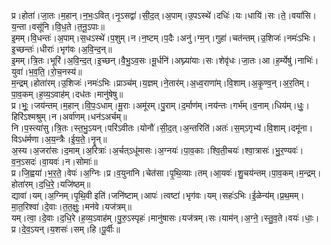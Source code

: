 

  
प्र।होता॑।जा॒तः।म॒हान्।न॒भः॒ऽवित्।नृ॒ऽसद्वा॑।सी॒द॒त्।अ॒पाम्।उ॒पऽस्थे॑।दधिः॑।यः।धायि॑।सः।ते॒।वयां॑सि।य॒न्ता।वसू॑नि।वि॒ध॒ते।त॒नू॒ऽपाः॥  
इ॒मम्।वि॒धन्तः॑।अ॒पाम्।स॒धऽस्थे॑।प॒शुम्।न।न॒ष्टम्।प॒दैः।अनु॑।ग्म॒न्।गुहा॑।चत॑न्तम्।उ॒शिजः॑।नमः॑ऽभिः।इ॒च्छन्तः॑।धीराः॑।भृग॑वः।अ॒वि॒न्द॒न्॥  
इ॒मम्।त्रि॒तः।भूरि॑।अ॒वि॒न्द॒त्।इ॒च्छन्।वै॒भु॒ऽव॒सः।मू॒र्धनि॑।अघ्न्या॑याः।सः।शेवृ॑धः।जा॒तः।आ।ह॒र्म्येषु॑।नाभिः॑।युवा॑।भ॒व॒ति॒।रो॒च॒नस्य॑॥  
म॒न्द्रम्।होता॑रम्।उ॒शिजः॑।नमः॑ऽभिः।प्राञ्च॑म्।य॒ज्ञम्।ने॒तार॑म्।अ॒ध्व॒राणा॑म्।वि॒शाम्।अ॒कृ॒ण्व॒न्।अ॒र॒तिम्।पा॒व॒कम्।ह॒व्य॒ऽवाह॑म्।दध॑तः।मानु॑षेषु॥  
प्र।भूः॒।जय॑न्तम्।म॒हान्।वि॒पः॒ऽधाम्।मू॒राः।अमू॑रम्।पु॒राम्।द॒र्माण॑म्।नय॑न्तः।गर्भ॑म्।व॒नाम्।धिय॑म्।धुः॒।हिरि॑ऽश्मश्रुम्।न।अर्वा॑णम्।धन॑ऽअर्चम्॥  
नि।प॒स्त्या॑सु।त्रि॒तः।स्त॒भु॒ऽयन्।परि॑ऽवीतः।योनौ॑।सी॒द॒त्।अ॒न्तरिति॑।अतः॑।स॒म्ऽगृभ्य॑।वि॒शाम्।दमू॑ना।विऽध॑र्मणा।अ॒य॒न्त्रैः।ई॒य॒ते॒।नॄन्॥  
अ॒स्य।अ॒जरा॑सः।द॒माम्।अ॒रित्राः॑।अ॒र्चत्ऽधू॑मासः।अ॒ग्नयः॑।पा॒व॒काः।श्वि॒ती॒चयः॑।श्वा॒त्रासः॑।भु॒र॒ण्यवः॑।व॒न॒ऽसदः॑।वा॒यवः॑।न।सोमाः॑॥  
प्र।जि॒ह्वया॑।भ॒र॒ते॒।वेपः॑।अ॒ग्निः।प्र।व॒युना॑नि।चेत॑सा।पृ॒थि॒व्याः।तम्।आ॒यवः॑।शु॒चय॑न्तम्।पा॒व॒कम्।म॒न्द्रम्।होता॑रम्।द॒धि॒रे॒।यजि॑ष्ठम्॥  
द्यावा॑।यम्।अ॒ग्निम्।पृ॒थि॒वी इति॑।जनि॑ष्टाम्।आपः॑।त्वष्टा॑।भृग॑वः।यम्।सहः॑ऽभिः।ई॒ळेन्य॑म्।प्र॒थ॒मम्।मा॒त॒रिश्वा॑।दे॒वाः।त॒त॒क्षुः॒।मन॑वे।यज॑त्रम्॥  
यम्।त्वा॒।दे॒वाः।द॒धि॒रे।ह॒व्य॒ऽवाह॑म्।पु॒रु॒ऽस्पृहः॑।मानु॑षासः।यज॑त्रम्।सः।याम॑न्।अ॒ग्ने॒।स्तु॒व॒ते।वयः॑।धाः॒।प्र।दे॒व॒ऽयन्।य॒शसः॑।सम्।हि।पू॒र्वीः॥  
